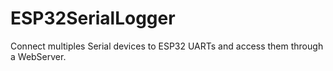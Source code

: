 # ESP32SerialLogger
Connect multiples Serial devices to ESP32 UARTs and access them through a WebServer.
